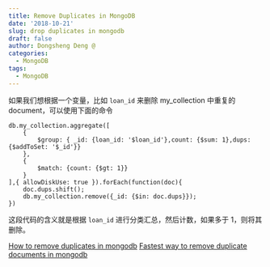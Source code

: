 ```yaml
---
title: Remove Duplicates in MongoDB
date: '2018-10-21'
slug: drop duplicates in mongodb
draft: false
author: Dongsheng Deng @
categories:
  - MongoDB
tags:
  - MongoDB
---
```


如果我们想根据一个变量，比如 `loan_id` 来删除 my_collection 中重复的 document，可以使用下面的命令


```shell
db.my_collection.aggregate([
    {
        $group: { _id: {loan_id: '$loan_id'},count: {$sum: 1},dups: {$addToSet: '$_id'}}
    },
    {
        $match: {count: {$gt: 1}}
    }
],{ allowDiskUse: true }).forEach(function(doc){
    doc.dups.shift();
    db.my_collection.remove({_id: {$in: doc.dups}});
})
```

这段代码的含义就是根据 `loan_id` 进行分类汇总，然后计数，如果多于 1，则将其删除。


[How to remove duplicates in mongodb][remove]
[Fastest way to remove duplicate documents in mongodb][remove2]

[remove]: https://weknowinc.com/blog/how-remove-duplicates-in-mongodb
[remove2]: https://stackoverflow.com/questions/14184099/fastest-way-to-remove-duplicate-documents-in-mongodb
